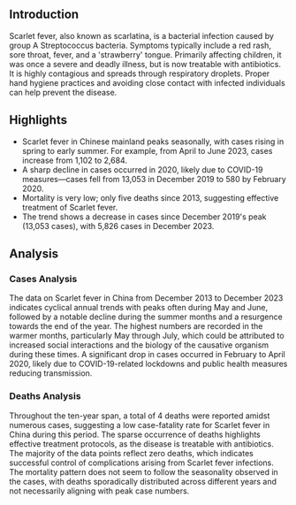## Introduction

Scarlet fever, also known as scarlatina, is a bacterial infection caused by group A Streptococcus bacteria. Symptoms typically include a red rash, sore throat, fever, and a 'strawberry' tongue. Primarily affecting children, it was once a severe and deadly illness, but is now treatable with antibiotics. It is highly contagious and spreads through respiratory droplets. Proper hand hygiene practices and avoiding close contact with infected individuals can help prevent the disease.

## Highlights

- Scarlet fever in Chinese mainland peaks seasonally, with cases rising in spring to early summer. For example, from April to June 2023, cases increase from 1,102 to 2,684. <br/>
- A sharp decline in cases occurred in 2020, likely due to COVID-19 measures—cases fell from 13,053 in December 2019 to 580 by February 2020. <br/>
- Mortality is very low; only five deaths since 2013, suggesting effective treatment of Scarlet fever. <br/>
- The trend shows a decrease in cases since December 2019's peak (13,053 cases), with 5,826 cases in December 2023. <br/>

## Analysis

### Cases Analysis
The data on Scarlet fever in China from December 2013 to December 2023 indicates cyclical annual trends with peaks often during May and June, followed by a notable decline during the summer months and a resurgence towards the end of the year. The highest numbers are recorded in the warmer months, particularly May through July, which could be attributed to increased social interactions and the biology of the causative organism during these times. A significant drop in cases occurred in February to April 2020, likely due to COVID-19-related lockdowns and public health measures reducing transmission.

### Deaths Analysis
Throughout the ten-year span, a total of 4 deaths were reported amidst numerous cases, suggesting a low case-fatality rate for Scarlet fever in China during this period. The sparse occurrence of deaths highlights effective treatment protocols, as the disease is treatable with antibiotics. The majority of the data points reflect zero deaths, which indicates successful control of complications arising from Scarlet fever infections. The mortality pattern does not seem to follow the seasonality observed in the cases, with deaths sporadically distributed across different years and not necessarily aligning with peak case numbers.
